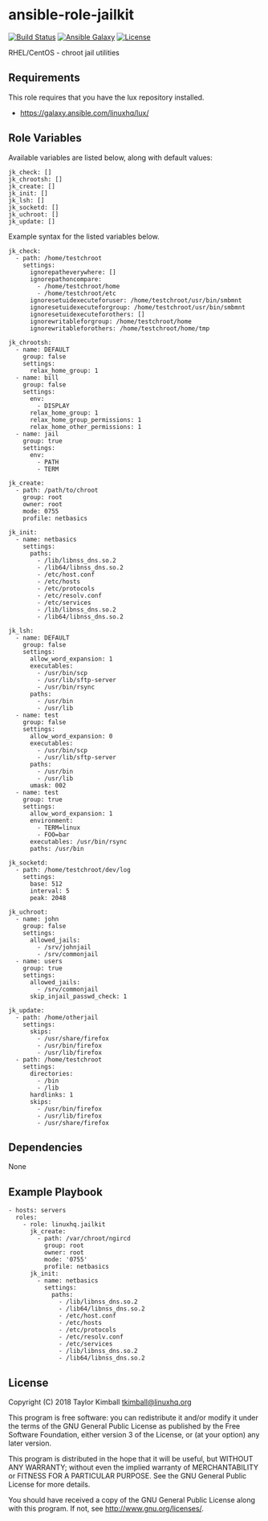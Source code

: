 # ansible-role-jailkit

[![Build Status](https://travis-ci.org/linuxhq/ansible-role-jailkit.svg?branch=master)](https://travis-ci.org/linuxhq/ansible-role-jailkit)
[![Ansible Galaxy](https://img.shields.io/badge/ansible--galaxy-jailkit-blue.svg?style=flat)](https://galaxy.ansible.com/linuxhq/jailkit)
[![License](https://img.shields.io/badge/license-GPLv3-brightgreen.svg?style=flat)](COPYING)

RHEL/CentOS - chroot jail utilities

## Requirements

This role requires that you have the lux repository installed.

 * https://galaxy.ansible.com/linuxhq/lux/

## Role Variables

Available variables are listed below, along with default values:

    jk_check: []
    jk_chrootsh: []
    jk_create: []
    jk_init: []
    jk_lsh: []
    jk_socketd: []
    jk_uchroot: []
    jk_update: []

Example syntax for the listed variables below.

    jk_check:
      - path: /home/testchroot
        settings:
          ignorepatheverywhere: []
          ignorepathoncompare:
            - /home/testchroot/home
            - /home/testchroot/etc
          ignoresetuidexecuteforuser: /home/testchroot/usr/bin/smbmnt
          ignoresetuidexecuteforgroup: /home/testchroot/usr/bin/smbmnt
          ignoresetuidexecuteforothers: []
          ignorewritableforgroup: /home/testchroot/home
          ignorewritableforothers: /home/testchroot/home/tmp

    jk_chrootsh:
      - name: DEFAULT
        group: false
        settings:
          relax_home_group: 1
      - name: bill
        group: false
        settings:
          env:
            - DISPLAY
          relax_home_group: 1
          relax_home_group_permissions: 1
          relax_home_other_permissions: 1
      - name: jail
        group: true
        settings:
          env:
            - PATH
            - TERM

    jk_create:
      - path: /path/to/chroot
        group: root
        owner: root
        mode: 0755
        profile: netbasics

    jk_init:
      - name: netbasics
        settings:
          paths:
            - /lib/libnss_dns.so.2
            - /lib64/libnss_dns.so.2
            - /etc/host.conf
            - /etc/hosts
            - /etc/protocols
            - /etc/resolv.conf
            - /etc/services
            - /lib/libnss_dns.so.2
            - /lib64/libnss_dns.so.2

    jk_lsh:
      - name: DEFAULT
        group: false
        settings:
          allow_word_expansion: 1
          executables:
            - /usr/bin/scp
            - /usr/lib/sftp-server
            - /usr/bin/rsync
          paths:
            - /usr/bin
            - /usr/lib
      - name: test
        group: false
        settings:
          allow_word_expansion: 0
          executables:
            - /usr/bin/scp
            - /usr/lib/sftp-server
          paths:
            - /usr/bin
            - /usr/lib
          umask: 002
      - name: test
        group: true
        settings:
          allow_word_expansion: 1
          environment:
            - TERM=linux
            - FOO=bar
          executables: /usr/bin/rsync
          paths: /usr/bin

    jk_socketd:
      - path: /home/testchroot/dev/log
        settings:
          base: 512
          interval: 5
          peak: 2048

    jk_uchroot:
      - name: john
        group: false
        settings:
          allowed_jails:
            - /srv/johnjail
            - /srv/commonjail
      - name: users
        group: true
        settings:
          allowed_jails:
            - /srv/commonjail
          skip_injail_passwd_check: 1

    jk_update:
      - path: /home/otherjail
        settings:
          skips:
            - /usr/share/firefox
            - /usr/bin/firefox
            - /usr/lib/firefox
      - path: /home/testchroot
        settings:
          directories:
            - /bin
            - /lib
          hardlinks: 1
          skips:
            - /usr/bin/firefox
            - /usr/lib/firefox
            - /usr/share/firefox

## Dependencies

None

## Example Playbook

    - hosts: servers
      roles:
        - role: linuxhq.jailkit
          jk_create:
            - path: /var/chroot/ngircd
              group: root
              owner: root
              mode: '0755'
              profile: netbasics
          jk_init:
            - name: netbasics
              settings:
                paths:
                  - /lib/libnss_dns.so.2
                  - /lib64/libnss_dns.so.2
                  - /etc/host.conf
                  - /etc/hosts
                  - /etc/protocols
                  - /etc/resolv.conf
                  - /etc/services
                  - /lib/libnss_dns.so.2
                  - /lib64/libnss_dns.so.2

## License

Copyright (C) 2018 Taylor Kimball <tkimball@linuxhq.org>

This program is free software: you can redistribute it and/or modify
it under the terms of the GNU General Public License as published by
the Free Software Foundation, either version 3 of the License, or
(at your option) any later version.

This program is distributed in the hope that it will be useful,
but WITHOUT ANY WARRANTY; without even the implied warranty of
MERCHANTABILITY or FITNESS FOR A PARTICULAR PURPOSE. See the
GNU General Public License for more details.

You should have received a copy of the GNU General Public License
along with this program. If not, see <http://www.gnu.org/licenses/>.
